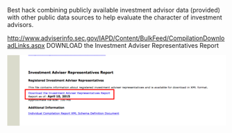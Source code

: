 Best hack combining publicly available investment advisor data (provided) with other public data sources to help evaluate the character of investment advisors.

http://www.adviserinfo.sec.gov/IAPD/Content/BulkFeed/CompilationDownloadLinks.aspx
DOWNLOAD the Investment Adviser Representatives Report

![Screenshot](screenshot.png)
